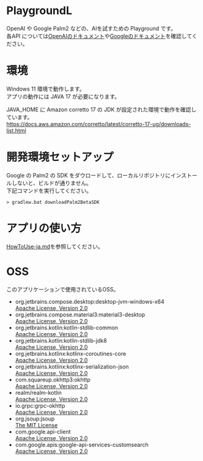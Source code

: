 PlaygroundL
===
OpenAI や Google Palm2 などの、AIを試すための Playground です。  
各API については[OpenAIのドキュメント](https://platform.openai.com/docs/introduction)や[Googleのドキュメント](https://developers.generativeai.google/api/python/google/generativeai)を確認してください。  

# 環境
Windows 11 環境で動作します。  
アプリの動作には JAVA 17 が必要になります。  

JAVA_HOME に Amazon corretto 17 の JDK が設定された環境で動作を確認しています。  
https://docs.aws.amazon.com/corretto/latest/corretto-17-ug/downloads-list.html  

# 開発環境セットアップ
Google の Palm2 の SDK をダウロードして、ローカルリポジトリにインストールしないと、ビルドが通りません。  
下記コマンドを実行してください。
```
> gradlew.bat downloadPalm2BetaSDK 
```

# アプリの使い方
[HowToUse-ja.md](documents/HowToUse-ja.md)を参照してください。  

# OSS
このアプリケーションで使用されているOSS。  

- org.jetbrains.compose.desktop:desktop-jvm-windows-x64  
  [Apache License, Version 2.0](http://www.apache.org/licenses/LICENSE-2.0.txt)
- org.jetbrains.compose.material3:material3-desktop  
  [Apache License, Version 2.0](http://www.apache.org/licenses/LICENSE-2.0.txt)
- org.jetbrains.kotlin:kotlin-stdlib-common  
  [Apache License, Version 2.0](http://www.apache.org/licenses/LICENSE-2.0.txt)
- org.jetbrains.kotlin:kotlin-stdlib-jdk8  
  [Apache License, Version 2.0](http://www.apache.org/licenses/LICENSE-2.0.txt)
- org.jetbrains.kotlinx:kotlinx-coroutines-core  
  [Apache License, Version 2.0](http://www.apache.org/licenses/LICENSE-2.0.txt)
- org.jetbrains.kotlinx:kotlinx-serialization-json  
  [Apache License, Version 2.0](http://www.apache.org/licenses/LICENSE-2.0.txt)
- com.squareup.okhttp3:okhttp  
  [Apache License, Version 2.0](http://www.apache.org/licenses/LICENSE-2.0.txt)
- realm/realm-kotlin  
  [Apache License, Version 2.0](http://www.apache.org/licenses/LICENSE-2.0.txt)
- io.grpc:grpc-okhttp  
  [Apache License, Version 2.0](http://www.apache.org/licenses/LICENSE-2.0.txt)
- org.jsoup:jsoup  
  [The MIT License](https://github.com/jhy/jsoup/blob/master/LICENSE)
- com.google.api-client  
  [Apache License, Version 2.0](http://www.apache.org/licenses/LICENSE-2.0.txt)
- com.google.apis:google-api-services-customsearch  
  [Apache License, Version 2.0](http://www.apache.org/licenses/LICENSE-2.0.txt)

